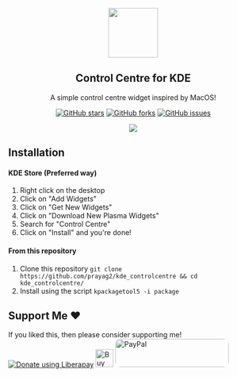 <p align="center">
  <img src="https://github.com/Prayag2/kde_controlcentre/blob/main/assets/logo.jpg" width=100/>
  <h2 align="center">Control Centre for KDE</h2>
  <p align="center">A simple control centre widget inspired by MacOS!</center>
</p>

<p align="center">
<a href="https://github.com/prayag2/kde_controlcentre/stargazers"><img alt="GitHub stars" src="https://img.shields.io/github/stars/prayag2/kde_controlcentre?color=%233DAEE9&style=for-the-badge"></a>
<a href="https://github.com/prayag2/kde_controlcentre/network"><img alt="GitHub forks" src="https://img.shields.io/github/forks/prayag2/kde_controlcentre?color=%233DAEE9&style=for-the-badge"></a>
<a href="https://github.com/prayag2/kde_controlcentre/issues"><img alt="GitHub issues" src="https://img.shields.io/github/issues/prayag2/kde_controlcentre?color=%233DAEE9&style=for-the-badge"></a>
</p>

<p align="center">
  <img src="https://github.com/Prayag2/kde_controlcentre/blob/main/assets/ss.png"/>
</p>

## Installation
#### KDE Store (Preferred way)
1. Right click on the desktop
2. Click on "Add Widgets"
3. Click on "Get New Widgets"
4. Click on "Download New Plasma Widgets"
5. Search for "Control Centre"
6. Click on "Install" and you're done!

#### From this repository
1. Clone this repository
`git clone https://github.com/prayag2/kde_controlcentre && cd kde_controlcentre/`
2. Install using the script
`kpackagetool5 -i package`

## Support Me ♥
If you liked this, then please consider supporting me!
<br>
<noscript><a href="https://liberapay.com/Prayag/donate"><img alt="Donate using Liberapay" src="https://liberapay.com/assets/widgets/donate.svg"></a></noscript>
<a href='https://ko-fi.com/O5O1FJ70D' target='_blank'><img height='36' style='border:0px;height:36px;' src='https://cdn.ko-fi.com/cdn/kofi2.png?v=3' border='0' alt='Buy Me a Coffee at ko-fi.com' /></a>
<a href="https://coindrop.to/prayagjain" target="_blank"><img src="https://github.com/Prayag2/kde_controlcentre/blob/main/package/contents/assets/Paypal.png?raw=true" style="border-radius: 10px; height: 57px !important;width: 229px !important;" alt="PayPal"></img></a>
